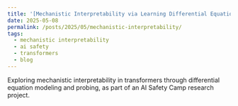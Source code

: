 ```yaml
---
title: '[Mechanistic Interpretability via Learning Differential Equations](https://www.lesswrong.com/posts/qdxNsbY5kYNqcgzFb/mechanistic-interpretability-via-learning-differential)'
date: 2025-05-08
permalink: /posts/2025/05/mechanistic-interpretability/
tags:
  - mechanistic interpretability
  - ai safety
  - transformers
  - blog
---
```


Exploring mechanistic interpretability in transformers through differential equation modeling and probing, as part of an AI Safety Camp research project.
